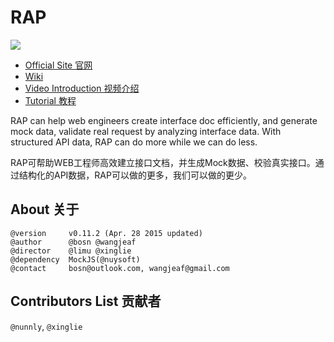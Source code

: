 
# RAP
![](https://sourcegraph.com/api/repos/github.com/thx/RAP/.counters/views-24h.png)
* [Official Site 官网](http://thx.github.io/RAP)
* [Wiki](http://github.com/thx/RAP/wiki)
* [Video Introduction 视频介绍](http://vodcdn.video.taobao.com/player/ugc/tb_ugc_pieces_core_player_loader.swf?version=1.0.20150330&vid=11622279&uid=11051796&p=1&t=1&rid=&random=6666)
* [Tutorial 教程](http://thx.github.io/RAP/study.html)

RAP can help web engineers create interface doc efficiently, and generate mock data, validate real request by analyzing interface data. With structured API data, RAP can do more while we can do less.

RAP可帮助WEB工程师高效建立接口文档，并生成Mock数据、校验真实接口。通过结构化的API数据，RAP可以做的更多，我们可以做的更少。
 
## About 关于

    @version     v0.11.2 (Apr. 28 2015 updated)
    @author      @bosn @wangjeaf
    @director    @limu @xinglie
    @dependency  MockJS(@nuysoft)
    @contact     bosn@outlook.com, wangjeaf@gmail.com
    
## Contributors List 贡献者

`@nunnly`, `@xinglie`
